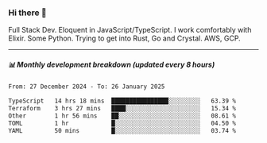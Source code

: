 ### Hi there 👋

Full Stack Dev. Eloquent in JavaScript/TypeScript. I work comfortably with Elixir. Some Python. Trying to get into Rust, Go and Crystal. AWS, GCP.

***

##### 📊 Monthly development breakdown (updated every 8 hours)

<!--START_SECTION:waka-->

```txt
From: 27 December 2024 - To: 26 January 2025

TypeScript   14 hrs 18 mins  ████████████████░░░░░░░░░   63.39 %
Terraform    3 hrs 27 mins   ████░░░░░░░░░░░░░░░░░░░░░   15.34 %
Other        1 hr 56 mins    ██░░░░░░░░░░░░░░░░░░░░░░░   08.61 %
TOML         1 hr            █░░░░░░░░░░░░░░░░░░░░░░░░   04.50 %
YAML         50 mins         █░░░░░░░░░░░░░░░░░░░░░░░░   03.74 %
```

<!--END_SECTION:waka-->
